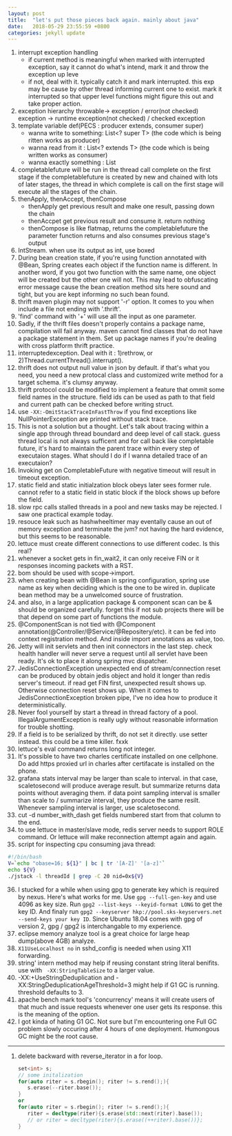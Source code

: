 ```yaml
---
layout: post
title:  "let's put those pieces back again. mainly about java"
date:   2018-05-29 23:55:59 +0800
categories: jekyll update
---
```


1. interrupt exception handling
    * if current method is meaningful when marked with interrupted exception, say
    it cannot do what's intend,
    mark it and throw the exception up leve
    * if not, deal with it. typically catch it and mark interrupted. this exp
    may be cause by other thread informing current one to exist. mark it interrupted 
    so that upper level functions might figure this out and take proper action.
2. exception hierarchy
    throwable-> exception / error(not checked)
    exception -> runtime exception(not checked) / checked exception
3. template variable def(PECS : producer extends, consumer super)
    * wanna write to something: List<? super T> (the code which is being ritten works as producer)
    * wanna read from it : List<? extends T> (the code which is being written works as consumer)
    * wanna exactly something : List<T>
4. completablefuture will be run in the thread call complete on the first stage
    if the completablefuture is created by new and chained with lots of later stages, the thread in which
    complete is call on the first stage will execute all the stages of the chain.
5. thenApply, thenAccept, thenCompose
    * thenApply get previous result and make one result, passing down the chain
    * thenAccpet get previous result and consume it. return nothing
    * thenCompose is like flatmap, returns the completablefuture the parameter function returns 
   and also consumes previous stage's output
6. IntStream. when use its output as int, use boxed
7. During bean creation state, if you're using function annotated with @Bean, Spring creates each object if the function name is different. In another word, if you got two function with the same name, one object will be created but the other one will not. This may lead to obfuscating error message cause the bean creation method sits here sound and tight, but you are kept informing no such bean found.
8. thrift maven plugin may not support '-r' option. It comes to you when include a file not ending with '.thrift'. 
9. 'find' command with '+' will use all the input as one parameter.
10. Sadly, if the thrift files doesn't properly contains a package name, compilation will fail anyway. maven cannot find classes that do not have a package statement in them. Set up package names if you're dealing with cross platform thrift practice.
11. interruptedexception. Deal with it : 1)rethrow, or 2)Thread.currentThread().interrupt(). 
12. thrift does not output null value in json by default. if that's what you need, you need a new protocal class and customized write method for a target schema. it's clumsy anyway.
13. thrift protocol could be modified to implement a feature that ommit some field names in the structure. field ids can be used as path to that field and current path can be checked before writing struct.
14. use ```-XX:-OmitStackTraceInFastThrow``` if you find exceptions like NullPointerException are printed without stack trace.
15. This is not a solution but a thought. Let's talk about tracing within a single app through thread boundard and deep level of call stack. guess thread local is not always sufficent and for call back like completable future, it's hard to maintain the parent trace within every step of executaion stages. What should I do if I wanna detailed trace of an executaion?
16. Invoking get on CompletableFuture with negative timeout will result in timeout exception.
17. static field and static initialzation block obeys later sees former rule. cannot refer to a static field in static block if the block shows up before the field.
18. slow rpc calls stalled threads in a pool and new tasks may be rejected. I saw one practical example today.
19. resouce leak such as hashwheeltimer may eventally cause an out of memory exception and terminate the jvm? not having the hard evidence, but this seems to be reasonable.
20. lettuce must create different connections to use different codec. Is this real?
21. whenever a socket gets in fin_wait2, it can only receive FIN or it responses incoming packets with a RST.
22. bom should be used with scope->import. 
23. when creating bean with @Bean in spring configuration, spring use name as key when deciding which is the one to be wired in. duplicate bean method may be a unwelcomed source of frustration.
24. and also, in a large application package & component scan can be & should be organized carefully. forget this if not sub projects there will be that depend on some part of functions the module.
25. @ComponentScan is not tied with @Component annotation(@Controller/@Service/@Repositery/etc). it can be fed into context registration method. And inside import annotations as value, too.
26. Jetty will init servlets and then init connectors in the last step. check health handler will never serve a request until all servlet have been ready. It's ok to place it along spring mvc dispatcher.
27. JedisConnectionException unexpected end of stream/connection reset can be produced by obtain jedis object and hold it longer than redis server's timeout. if read get FIN first, unexpected result shows up. Otherwise connection reset shows up. When it comes to JedisConnectionException broken pipe, I've no idea how to produce it deterministically.
28. Never fool yourself by start a thread in thread factory of a pool. IllegalArgumentException is really ugly without reasonable information for trouble shotting.
29. If a field is to be serialized by thrift, do not set it directly. use setter instead. this could be a time killer. fxxk
30. lettuce's eval command returns long not integer. 
31. It's possible to have two charles certificate installed on one cellphone. Do add https proxied url in charles after certifacate is installed on the phone.
32. grafana stats interval may be larger than scale to interval. in that case, scaletosecond will produce average result. but summarize returns data points without averaging them. if data point sampling interval is smaller than scale to / summarize interval, they produce the same resilt. Whenever sampling interval is larger, use scaletosecond.
33. cut -d number_with_dash get fields numbered start from that column to the end. 
34. to use lettuce in master/slave mode, redis server needs to support ROLE command. Or lettuce will make reconnection attempt again and again.
35. script for inspecting cpu consuming java thread:
   ```bash
 #!/bin/bash
 V=`echo "obase=16; ${1}" | bc | tr '[A-Z]' '[a-z]'`
 echo ${V}
 ./jstack -l threadId | grep -C 20 nid=0x${V}

   ```
36. I stucked for a while when using gpg to generate key which is required by nexus. Here's what works for me. Use `gpg --full-gen-key` and use 4096 as key size.  Run `gpg2 --list-keys --keyid-format LONG` to get the key ID. And finaly run `gpg2 --keyserver hkp://pool.sks-keyservers.net --send-keys your key ID`. Since Ubuntu 18.04 comes with gpg of version 2, gpg / gpg2 is interchangable to my experience.
37. eclipse memory analyze tool is a great choice for large heap dump(above 4GB) analyze.
38. `X11UseLocalhost no` in sshd_config is needed when using X11 forwarding.
39. string' intern method may help if reusing constant string literal benifits. use with ` -XX:StringTableSize` to a larger value.
40. -XX:+UseStringDeduplication and -XX:StringDeduplicationAgeThreshold=3 might help if G1 GC is running. threshold defaults to 3.
41. apache bench mark tool's 'concurrency' means it will create users of that much and issue requests whenever one user gets its response. this is the meaning of the option.
42. I got kinda of hating G1 GC. Not sure but I'm encountering one Full GC problem slowly occuring after 4 hours of one deployment. Humongous GC might be the root cause.
---------------------------------------
1. delete backward with reverse_iterator in a for loop. 
   ```c++
   set<int> s;
   // some initalization
   for(auto riter = s.rbegin(); riter != s.rend();){
      s.erase(--riter.base());
   }
   or
   for(auto riter = s.rbegin(); riter != s.rend();){
      riter = decltype(riter){s.erase(std::next(riter).base());
      // or riter = decltype(riter){s.erase((++riter).base())};
   }
   ```
   
   
[jekyll-docs]: http://jekyllrb.com/docs/home
[jekyll-gh]:   https://github.com/jekyll/jekyll
[jekyll-talk]: https://talk.jekyllrb.com/
